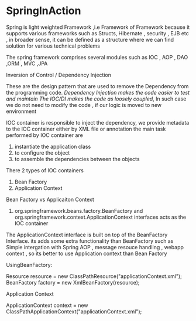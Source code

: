 # SpringInAction

Spring is light weighted Framework ,i.e Framework of Framework because it supports various frameworks such as Structs, Hibernate , security , EJB etc , in broader sense,
it can be defined as a structure where we can find solution for various technical problems 

The spring framework comprises several modules such as IOC , AOP , DAO ,ORM , MVC ,JPA


Inversion of Control / Dependency Injection 

These are the design pattern that are used to remove the Dependency from the programming code. 
_Dependency Injection makes the code easier to test and maintain_ 
_The IOC/DI makes the code as loosely coupled_, In such case we do not need to modify the code , if our logic is moved to new environment 

IOC container is responsible to inject the dependency, we provide metadata to the IOC container either by XML file or annotation 
 the main task performed by IOC container are 
 1. instantiate the application class
 2. to configure the object 
 3. to assemble the dependencies between the objects

There 2 types of IOC containers 
1. Bean Factory 
2. Application Context 


Bean Factory vs Applicaiton Context 

1. org.springframework.beans.factory.BeanFactory and org.springframework.context.ApplicationContext interfaces acts as the IOC container 

The ApplicationContext interface is built on top of the BeanFactory Interface. its adds some extra functionality than BeanFactory such as 
Simple intergation with Spring AOP , message resouce handling , webapp context , so its better to use Application context than Bean Factory

UsingBeanFactory: 

Resource resource = new ClassPathResource("applicationContext.xml");
BeanFactory factory = new XmlBeanFactory(resource);

Application Context 

ApplicationContext context = new ClassPathApplicationContext("applicationContext.xml");


